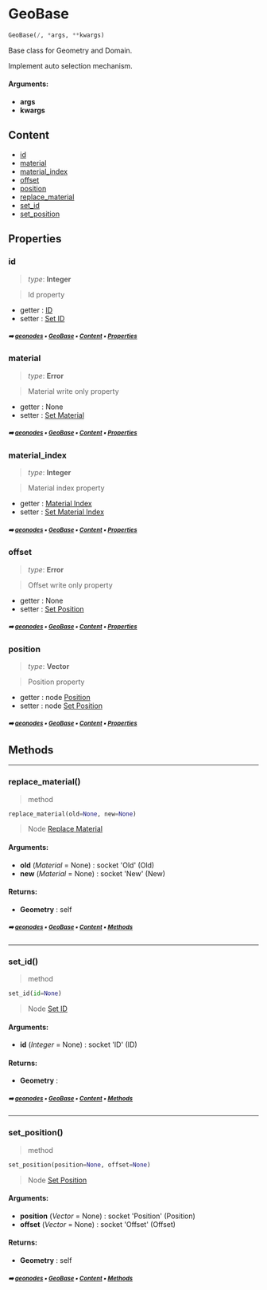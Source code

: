 # GeoBase

``` python
GeoBase(/, *args, **kwargs)
```

Base class for Geometry and Domain.

Implement auto selection mechanism.

#### Arguments:
- **args**
- **kwargs**

## Content

- [id](geono-geobase.md#id)
- [material](geono-geobase.md#material)
- [material_index](geono-geobase.md#material_index)
- [offset](geono-geobase.md#offset)
- [position](geono-geobase.md#position)
- [replace_material](geono-geobase.md#replace_material)
- [set_id](geono-geobase.md#set_id)
- [set_position](geono-geobase.md#set_position)

## Properties



### id

> _type_: **Integer**
>

> Id property

- getter : [ID](https://docs.blender.org/manual/en/latest/modeling/geometry_nodes/geometry/read/id.html)
- setter : [Set ID](https://docs.blender.org/manual/en/latest/modeling/geometry_nodes/geometry/write/set_id.html)

##### <sub>:arrow_right: [geonodes](index.md#geonodes) :black_small_square: [GeoBase](geono-geobase.md#geobase) :black_small_square: [Content](geono-geobase.md#content) :black_small_square: [Properties](geono-geobase.md#properties)</sub>

### material

> _type_: **Error**
>

> Material write only property

- getter : None
- setter : [Set Material](https://docs.blender.org/manual/en/latest/modeling/geometry_nodes/material/set_material.html)

##### <sub>:arrow_right: [geonodes](index.md#geonodes) :black_small_square: [GeoBase](geono-geobase.md#geobase) :black_small_square: [Content](geono-geobase.md#content) :black_small_square: [Properties](geono-geobase.md#properties)</sub>

### material_index

> _type_: **Integer**
>

> Material index property

- getter : [Material Index](https://docs.blender.org/manual/en/latest/modeling/geometry_nodes/material/material_index.html)
- setter : [Set Material Index](https://docs.blender.org/manual/en/latest/modeling/geometry_nodes/material/set_material_index.html)

##### <sub>:arrow_right: [geonodes](index.md#geonodes) :black_small_square: [GeoBase](geono-geobase.md#geobase) :black_small_square: [Content](geono-geobase.md#content) :black_small_square: [Properties](geono-geobase.md#properties)</sub>

### offset

> _type_: **Error**
>

> Offset write only property

- getter : None
- setter : [Set Position](https://docs.blender.org/manual/en/latest/modeling/geometry_nodes/geometry/write/set_position.html)

##### <sub>:arrow_right: [geonodes](index.md#geonodes) :black_small_square: [GeoBase](geono-geobase.md#geobase) :black_small_square: [Content](geono-geobase.md#content) :black_small_square: [Properties](geono-geobase.md#properties)</sub>

### position

> _type_: **Vector**
>

> Position property

- getter : node [Position](https://docs.blender.org/manual/en/latest/modeling/geometry_nodes/geometry/read/position.html)
- setter : node [Set Position](https://docs.blender.org/manual/en/latest/modeling/geometry_nodes/geometry/write/set_position.html)

##### <sub>:arrow_right: [geonodes](index.md#geonodes) :black_small_square: [GeoBase](geono-geobase.md#geobase) :black_small_square: [Content](geono-geobase.md#content) :black_small_square: [Properties](geono-geobase.md#properties)</sub>

## Methods



----------
### replace_material()

> method

``` python
replace_material(old=None, new=None)
```

> Node [Replace Material](https://docs.blender.org/manual/en/latest/modeling/geometry_nodes/material/replace_material.html)



#### Arguments:
- **old** (_Material_ = None) : socket 'Old' (Old)
- **new** (_Material_ = None) : socket 'New' (New)



#### Returns:
- **Geometry** : self

##### <sub>:arrow_right: [geonodes](index.md#geonodes) :black_small_square: [GeoBase](geono-geobase.md#geobase) :black_small_square: [Content](geono-geobase.md#content) :black_small_square: [Methods](geono-geobase.md#methods)</sub>

----------
### set_id()

> method

``` python
set_id(id=None)
```

> Node [Set ID](https://docs.blender.org/manual/en/latest/modeling/geometry_nodes/geometry/write/set_id.html)



#### Arguments:
- **id** (_Integer_ = None) : socket 'ID' (ID)



#### Returns:
- **Geometry** :

##### <sub>:arrow_right: [geonodes](index.md#geonodes) :black_small_square: [GeoBase](geono-geobase.md#geobase) :black_small_square: [Content](geono-geobase.md#content) :black_small_square: [Methods](geono-geobase.md#methods)</sub>

----------
### set_position()

> method

``` python
set_position(position=None, offset=None)
```

> Node [Set Position](https://docs.blender.org/manual/en/latest/modeling/geometry_nodes/geometry/write/set_position.html)



#### Arguments:
- **position** (_Vector_ = None) : socket 'Position' (Position)
- **offset** (_Vector_ = None) : socket 'Offset' (Offset)



#### Returns:
- **Geometry** : self

##### <sub>:arrow_right: [geonodes](index.md#geonodes) :black_small_square: [GeoBase](geono-geobase.md#geobase) :black_small_square: [Content](geono-geobase.md#content) :black_small_square: [Methods](geono-geobase.md#methods)</sub>